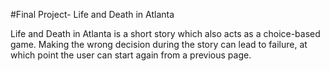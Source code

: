 #Final Project- Life and Death in Atlanta

Life and Death in Atlanta is a short story which also acts as
a choice-based game. Making the wrong decision during the story can lead to failure,
at which point the user can start again from a previous page. 
